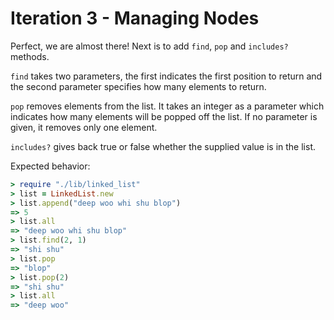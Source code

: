 # Iteration 3 - Managing Nodes

Perfect, we are almost there! Next is to add `find`, `pop` and `includes?` methods.

`find` takes two parameters, the first indicates the first position to return and the second parameter specifies how many elements to return.

`pop` removes elements from the list. It takes an integer as a parameter which indicates how many elements will be popped off the list. If no parameter is given, it removes only one element.

`includes?` gives back true or false whether the supplied value is in the list.

Expected behavior:

```ruby
> require "./lib/linked_list"
> list = LinkedList.new
> list.append("deep woo whi shu blop")
=> 5
> list.all
=> "deep woo whi shu blop"
> list.find(2, 1)
=> "shi shu"
> list.pop
=> "blop"
> list.pop(2)
=> "shi shu"
> list.all
=> "deep woo"
```